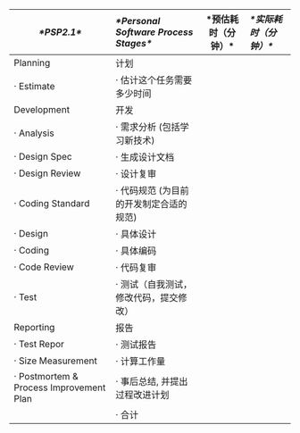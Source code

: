 | ***\*PSP2.1\****                        | ***\*Personal Software Process Stages\**** | **\*预估耗时（分钟）\*** | ***\*实际耗时（分钟）\**** |
| --------------------------------------- | :----------------------------------------- | ------------------------ | :------------------------- |
| Planning                                | 计划                                       |                          |                            |
| · Estimate                              | · 估计这个任务需要多少时间                 |                          |                            |
| Development                             | 开发                                       |                          |                            |
| · Analysis                              | · 需求分析 (包括学习新技术)                |                          |                            |
| · Design Spec                           | · 生成设计文档                             |                          |                            |
| · Design Review                         | · 设计复审                                 |                          |                            |
| · Coding Standard                       | · 代码规范 (为目前的开发制定合适的规范)    |                          |                            |
| · Design                                | · 具体设计                                 |                          |                            |
| · Coding                                | · 具体编码                                 |                          |                            |
| · Code Review                           | · 代码复审                                 |                          |                            |
| · Test                                  | · 测试（自我测试，修改代码，提交修改）     |                          |                            |
| Reporting                               | 报告                                       |                          |                            |
| · Test Repor                            | · 测试报告                                 |                          |                            |
| · Size Measurement                      | · 计算工作量                               |                          |                            |
| · Postmortem & Process Improvement Plan | · 事后总结, 并提出过程改进计划             |                          |                            |
|                                         | · 合计                                     |                          |                            |

